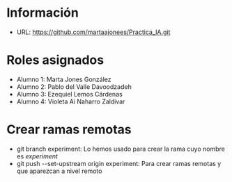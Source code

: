 # Información
- URL: https://github.com/martaajonees/Practica_IA.git

# Roles asignados
- Alumno 1: Marta Jones González
- Alumno 2: Pablo del Valle Davoodzadeh
- Alumno 3: Ezequiel Lemos Cárdenas
- Alumno 4: Violeta Ai Naharro Zaldivar

# Crear ramas remotas
- git branch experiment: Lo hemos usado para crear la rama cuyo nombre es _experiment_
- git push --set-upstream origin experiment: Para crear ramas remotas y que aparezcan a nivel remoto

